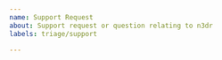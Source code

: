 ```yaml
---
name: Support Request
about: Support request or question relating to n3dr
labels: triage/support

---
```


<!--
STOP -- PLEASE READ!

GitHub is not the right place for support requests.

If you're looking for help, check [DevOps StackExchange](https://devops.stackexchange.com/questions/tagged/n3dr).

If the matter is security related, please disclose it privately by sending an email to chocolatey030@gmail.com
-->
